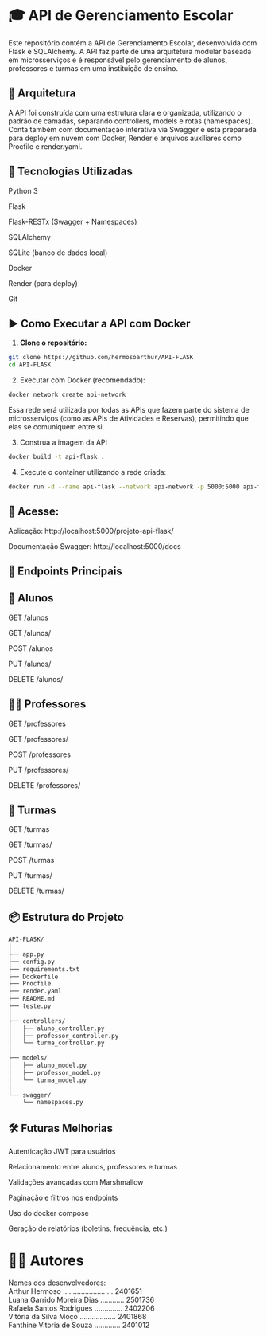 # 🎓 API de Gerenciamento Escolar
Este repositório contém a API de Gerenciamento Escolar, desenvolvida com Flask e SQLAlchemy.
A API faz parte de uma arquitetura modular baseada em microsserviços e é responsável pelo gerenciamento de alunos, professores e turmas em uma instituição de ensino.

## 🧩 Arquitetura
A API foi construída com uma estrutura clara e organizada, utilizando o padrão de camadas, separando controllers, models e rotas (namespaces).
Conta também com documentação interativa via Swagger e está preparada para deploy em nuvem com Docker, Render e arquivos auxiliares como Procfile e render.yaml.

## 🚀 Tecnologias Utilizadas
Python 3

Flask

Flask-RESTx (Swagger + Namespaces)

SQLAlchemy

SQLite (banco de dados local)

Docker

Render (para deploy)

Git

## ▶️ Como Executar a API com Docker

1. **Clone o repositório:**
```bash
git clone https://github.com/hermosoarthur/API-FLASK
cd API-FLASK
```                                                                                                                                                                                                     
2. Executar com Docker (recomendado):
```bash
docker network create api-network
```
Essa rede será utilizada por todas as APIs que fazem parte do sistema de microsserviços (como as APIs de Atividades e Reservas), permitindo que elas se comuniquem entre si.

3. Construa a imagem da API
```bash
docker build -t api-flask .
```
4. Execute o container utilizando a rede criada:
```bash
docker run -d --name api-flask --network api-network -p 5000:5000 api-flask
```

## 🔗 Acesse:
Aplicação: http://localhost:5000/projeto-api-flask/

Documentação Swagger: http://localhost:5000/docs

## 📡 Endpoints Principais
## 📘 Alunos
GET /alunos

GET /alunos/<id>

POST /alunos

PUT /alunos/<id>

DELETE /alunos/<id>

## 👨‍🏫 Professores
GET /professores

GET /professores/<id>

POST /professores

PUT /professores/<id>

DELETE /professores/<id>

## 🏫 Turmas
GET /turmas

GET /turmas/<id>

POST /turmas

PUT /turmas/<id>

DELETE /turmas/<id>

## 📦 Estrutura do Projeto

```bash
API-FLASK/
│
├── app.py                  
├── config.py               
├── requirements.txt       
├── Dockerfile             
├── Procfile                
├── render.yaml             
├── README.md               
├── teste.py                
│
├── controllers/            
│   ├── aluno_controller.py
│   ├── professor_controller.py
│   └── turma_controller.py
│
├── models/                 
│   ├── aluno_model.py
│   ├── professor_model.py
│   └── turma_model.py
│
└── swagger/                
    └── namespaces.py
```

## 🛠️ Futuras Melhorias
Autenticação JWT para usuários

Relacionamento entre alunos, professores e turmas

Validações avançadas com Marshmallow

Paginação e filtros nos endpoints

Uso do docker compose

Geração de relatórios (boletins, frequência, etc.)



# 🧑‍💻 Autores

Nomes dos desenvolvedores:  
Arthur Hermoso ......................... 2401651  
Luana Garrido Moreira Dias ............ 2501736  
Rafaela Santos Rodrigues .............. 2402206  
Vitória da Silva Moço .................. 2401868  
Fanthine Vitoria de Souza ............. 2401012

